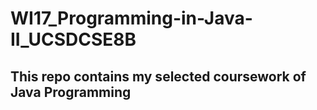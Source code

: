 # WI17_Programming-in-Java-II_UCSDCSE8B
## This repo contains my selected coursework of Java Programming
